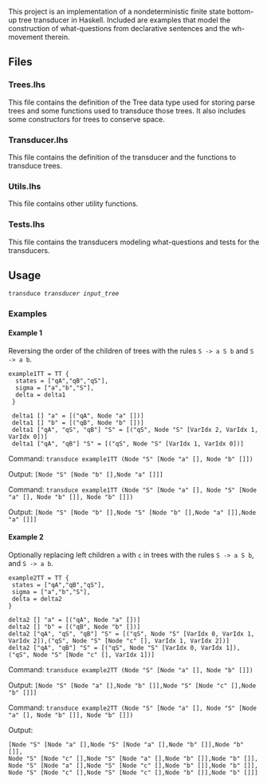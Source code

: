 
This project is an implementation of a nondeterministic finite state bottom-up tree transducer in Haskell. Included are examples that model the construction of what-questions from declarative sentences and the wh-movement therein.

## Files

### Trees.lhs

This file contains the definition of the Tree data type used for storing parse trees and some functions used to transduce those trees. It also includes some constructors for trees to conserve space.

### Transducer.lhs

This file contains the definition of the transducer and the functions to transduce trees.

### Utils.lhs

This file contains other utility functions.

### Tests.lhs

This file contains the transducers modeling what-questions and tests for the transducers.

## Usage

<code>transduce *transducer* *input_tree*</code>

### Examples

#### Example 1

Reversing the order of the children of trees with the rules `S -> a S b` and `S -> a b`.

```
example1TT = TT {
  states = ["qA","qB","qS"],
  sigma = ["a","b","S"],
  delta = delta1
 }

 delta1 [] "a" = [("qA", Node "a" [])]
 delta1 [] "b" = [("qB", Node "b" [])]
 delta1 ["qA", "qS", "qB"] "S" = [("qS", Node "S" [VarIdx 2, VarIdx 1, VarIdx 0])]
 delta1 ["qA", "qB"] "S" = [("qS", Node "S" [VarIdx 1, VarIdx 0])]
```

Command: `transduce example1TT (Node "S" [Node "a" [], Node "b" []])`

Output: `[Node "S" [Node "b" [],Node "a" []]]`

Command: `transduce example1TT (Node "S" [Node "a" [], Node "S" [Node "a" [], Node "b" []], Node "b" []])`

Output: `[Node "S" [Node "b" [],Node "S" [Node "b" [],Node "a" []],Node "a" []]]`

#### Example 2

Optionally replacing left children `a` with `c` in trees with the rules `S -> a S b`, and `S -> a b`.

```
example2TT = TT {
 states = ["qA","qB","qS"],
 sigma = ["a","b","S"],
 delta = delta2
}

delta2 [] "a" = [("qA", Node "a" [])]
delta2 [] "b" = [("qB", Node "b" [])]
delta2 ["qA", "qS", "qB"] "S" = [("qS", Node "S" [VarIdx 0, VarIdx 1, VarIdx 2]),("qS", Node "S" [Node "c" [], VarIdx 1, VarIdx 2])]
delta2 ["qA", "qB"] "S" = [("qS", Node "S" [VarIdx 0, VarIdx 1]), ("qS", Node "S" [Node "c" [], VarIdx 1])]
```

Command: `transduce example2TT (Node "S" [Node "a" [], Node "b" []])`

Output: `[Node "S" [Node "a" [],Node "b" []],Node "S" [Node "c" [],Node "b" []]]`

Command: `transduce example2TT (Node "S" [Node "a" [], Node "S" [Node "a" [], Node "b" []], Node "b" []])`

Output: 
```
[Node "S" [Node "a" [],Node "S" [Node "a" [],Node "b" []],Node "b" []],
Node "S" [Node "c" [],Node "S" [Node "a" [],Node "b" []],Node "b" []],
Node "S" [Node "a" [],Node "S" [Node "c" [],Node "b" []],Node "b" []],
Node "S" [Node "c" [],Node "S" [Node "c" [],Node "b" []],Node "b" []]]
```
